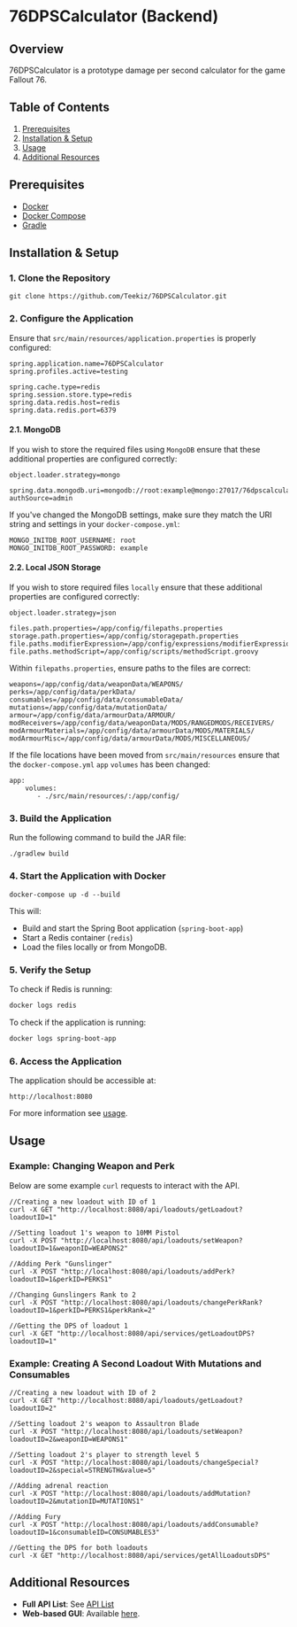 # 76DPSCalculator (Backend)

## Overview
76DPSCalculator is a prototype damage per second calculator for the game Fallout 76.

## Table of Contents

1. [Prerequisites](#prerequisites)
2. [Installation & Setup](#installation--setup)
3. [Usage](#usage)
4. [Additional Resources](#additional-resources)

## Prerequisites

- [Docker](https://www.docker.com/get-started)
- [Docker Compose](https://docs.docker.com/compose/install/)
- [Gradle](https://gradle.org/install/)

## Installation & Setup

### 1. Clone the Repository
```
git clone https://github.com/Teekiz/76DPSCalculator.git
```
### 2. Configure the Application
Ensure that `src/main/resources/application.properties` is properly configured:

```properties
spring.application.name=76DPSCalculator
spring.profiles.active=testing

spring.cache.type=redis
spring.session.store.type=redis
spring.data.redis.host=redis
spring.data.redis.port=6379
```
#### 2.1. MongoDB
If you wish to store the required files using `MongoDB` ensure that these additional properties are configured correctly:
```
object.loader.strategy=mongo

spring.data.mongodb.uri=mongodb://root:example@mongo:27017/76dpscalculatordb?authSource=admin
```
If you've changed the MongoDB settings, make sure they match the URI string and settings in your `docker-compose.yml`:

```
MONGO_INITDB_ROOT_USERNAME: root
MONGO_INITDB_ROOT_PASSWORD: example
```
#### 2.2. Local JSON Storage
If you wish to store required files `locally` ensure that these additional properties are configured correctly:
```
object.loader.strategy=json

files.path.properties=/app/config/filepaths.properties
storage.path.properties=/app/config/storagepath.properties
file.paths.modifierExpression=/app/config/expressions/modifierExpressions.json
file.paths.methodScript=/app/config/scripts/methodScript.groovy
```
Within `filepaths.properties`, ensure paths to the files are correct:
```
weapons=/app/config/data/weaponData/WEAPONS/
perks=/app/config/data/perkData/
consumables=/app/config/data/consumableData/
mutations=/app/config/data/mutationData/
armour=/app/config/data/armourData/ARMOUR/
modReceivers=/app/config/data/weaponData/MODS/RANGEDMODS/RECEIVERS/
modArmourMaterials=/app/config/data/armourData/MODS/MATERIALS/
modArmourMisc=/app/config/data/armourData/MODS/MISCELLANEOUS/
```
If the file locations have been moved from `src/main/resources` ensure that the `docker-compose.yml` `app` `volumes` has been changed:
```
app:
    volumes:
       - ./src/main/resources/:/app/config/
```

### 3. Build the Application <br>
Run the following command to build the JAR file:
```
./gradlew build
```
### 4. Start the Application with Docker
```
docker-compose up -d --build
```
This will:
- Build and start the Spring Boot application (`spring-boot-app`)
- Start a Redis container (`redis`)
- Load the files locally or from MongoDB.

### 5. Verify the Setup

To check if Redis is running:

```sh
docker logs redis
```

To check if the application is running:

```sh
docker logs spring-boot-app
```

### 6. Access the Application

The application should be accessible at:

```
http://localhost:8080
```
For more information see [usage](#usage).

## Usage
### Example: Changing Weapon and Perk
Below are some example `curl` requests to interact with the API.
```
//Creating a new loadout with ID of 1
curl -X GET "http://localhost:8080/api/loadouts/getLoadout?loadoutID=1"

//Setting loadout 1's weapon to 10MM Pistol
curl -X POST "http://localhost:8080/api/loadouts/setWeapon?loadoutID=1&weaponID=WEAPONS2"

//Adding Perk "Gunslinger"
curl -X POST "http://localhost:8080/api/loadouts/addPerk?loadoutID=1&perkID=PERKS1"

//Changing Gunslingers Rank to 2
curl -X POST "http://localhost:8080/api/loadouts/changePerkRank?loadoutID=1&perkID=PERKS1&perkRank=2"

//Getting the DPS of loadout 1
curl -X GET "http://localhost:8080/api/services/getLoadoutDPS?loadoutID=1"
```

### Example: Creating A Second Loadout With Mutations and Consumables
```
//Creating a new loadout with ID of 2
curl -X GET "http://localhost:8080/api/loadouts/getLoadout?loadoutID=2"

//Setting loadout 2's weapon to Assaultron Blade
curl -X POST "http://localhost:8080/api/loadouts/setWeapon?loadoutID=2&weaponID=WEAPONS1"

//Setting loadout 2's player to strength level 5
curl -X POST "http://localhost:8080/api/loadouts/changeSpecial?loadoutID=2&special=STRENGTH&value=5"

//Adding adrenal reaction
curl -X POST "http://localhost:8080/api/loadouts/addMutation?loadoutID=2&mutationID=MUTATIONS1"

//Adding Fury
curl -X POST "http://localhost:8080/api/loadouts/addConsumable?loadoutID=1&consumableID=CONSUMABLES3"

//Getting the DPS for both loadouts
curl -X GET "http://localhost:8080/api/services/getAllLoadoutsDPS"
```
## Additional Resources
- <b>Full API List</b>: See [API List](github/api_list.txt) <br>
- <b>Web-based GUI</b>: Available [here](https://github.com/Teekiz/76DPSCalculatorUI).